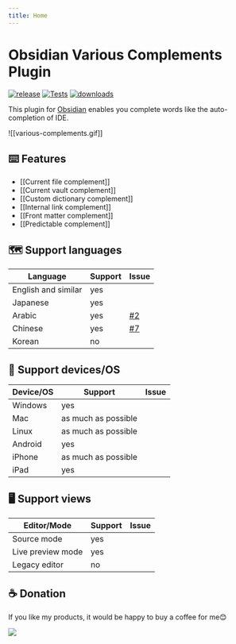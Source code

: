 ```yaml
---
title: Home
---
```


# Obsidian Various Complements Plugin

[![release](https://camo.githubusercontent.com/81ecc0b4160befe42a102c433e724fd34a9d8d41a9f5437bce6d95daa41daad4/68747470733a2f2f696d672e736869656c64732e696f2f6769746875622f72656c656173652f746164617368692d61696b6177612f6f6273696469616e2d766172696f75732d636f6d706c656d656e74732d706c7567696e2e737667)](https://github.com/tadashi-aikawa/obsidian-various-complements-plugin/releases/latest) [![Tests](https://github.com/tadashi-aikawa/obsidian-various-complements-plugin/workflows/Tests/badge.svg)](https://github.com/tadashi-aikawa/obsidian-various-complements-plugin/actions) [![downloads](https://camo.githubusercontent.com/e80827692a41bec3243355dfac8f3c1edc74bcc8ad4da5b55480b711e286d4de/68747470733a2f2f696d672e736869656c64732e696f2f6769746875622f646f776e6c6f6164732f746164617368692d61696b6177612f6f6273696469616e2d766172696f75732d636f6d706c656d656e74732d706c7567696e2f746f74616c)](https://camo.githubusercontent.com/e80827692a41bec3243355dfac8f3c1edc74bcc8ad4da5b55480b711e286d4de/68747470733a2f2f696d672e736869656c64732e696f2f6769746875622f646f776e6c6f6164732f746164617368692d61696b6177612f6f6273696469616e2d766172696f75732d636f6d706c656d656e74732d706c7567696e2f746f74616c)

This plugin for [Obsidian] enables you complete words like the auto-completion of IDE.

![[various-complements.gif]]

## ⌨️ Features

- [[Current file complement]]
- [[Current vault complement]]
- [[Custom dictionary complement]]
- [[Internal link complement]]
- [[Front matter complement]]
- [[Predictable complement]]

## 🗺️ Support languages

| Language            | Support | Issue |
| ------------------- | ------- | ----- |
| English and similar | yes     |       |
| Japanese            | yes     |       |
| Arabic              | yes     | [#2]  |
| Chinese             | yes     | [#7]  |
| Korean              | no      |       |

## 📱 Support devices/OS

| Device/OS | Support             | Issue |
| --------- | ------------------- | ----- |
| Windows   | yes                 |       |
| Mac       | as much as possible |       |
| Linux     | as much as possible |       |
| Android   | yes                 |       |
| iPhone    | as much as possible |       |
| iPad      | yes                 |       |

## 🖥️ Support views

| Editor/Mode       | Support | Issue |
| ----------------- | ------- | ----- |
| Source mode       | yes     |       |
| Live preview mode | yes     |       |
| Legacy editor     | no      |       |

## ☕ Donation

If you like my products, it would be happy to buy a coffee for me😊

<a href="https://www.buymeacoffee.com/mamansoft"><img src="https://img.buymeacoffee.com/button-api/?text=Buy me a coffee&emoji=&slug=mamansoft&button_colour=40DCA5&font_colour=ffffff&font_family=Comic&outline_colour=000000&coffee_colour=FFDD00" /></a>

[Obsidian]: https://obsidian.md/
[#2]: https://github.com/tadashi-aikawa/obsidian-various-complements-plugin/issues/2
[#7]: https://github.com/tadashi-aikawa/obsidian-various-complements-plugin/issues/7
